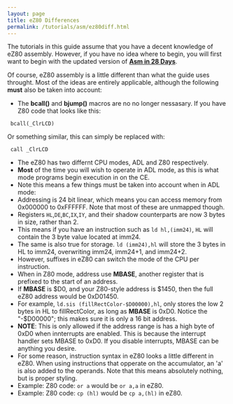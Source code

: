 ```yaml
---
layout: page
title: eZ80 Differences
permalink: /tutorials/asm/ez80diff.html
---
```


The tutorials in this guide assume that you have a decent knowledge of eZ80 assembly. However, if you have no idea where to begin, you will first want to begin with the updated version of [**Asm in 28 Days**](http://media.taricorp.net/83pa28d/lesson/toc.html#lessons).

Of course, eZ80 assembly is a little different than what the guide uses throught. Most of the ideas are entirely applicable, although the following **must** also be taken into account:

* The **bcall()** and **bjump()** macros are no no longer nessasary. If you have Z80 code that looks like this:

```
 bcall(_ClrLCD)
```

Or something similar, this can simply be replaced with:

```
 call _ClrLCD
```

* The eZ80 has two differnt CPU modes, ADL and Z80 respectively.
 * **Most** of the time you will wish to operate in ADL mode, as this is what mode programs begin execution in on the CE.
 * Note this means a few things must be taken into account when in ADL mode:
  * Addressing is 24 bit linear, which means you can access memory from 0x000000 to 0xFFFFFF. Note that most of these are unmapped though.
  * Registers ```HL```,```DE```,```BC```,```IX```,```IY```, and their shadow counterparts are now 3 bytes in size, rather than 2.
  * This means if you have an instruction such as ```ld hl,(imm24)```, ```HL``` will contain the 3 byte value located at imm24.
  * The same is also true for storage. ```ld (imm24),hl``` will store the 3 bytes in HL to imm24, overwriting imm24, imm24+1, and imm24+2.
* However, suffixes in eZ80 can switch the mode of the CPU per instruction.
 * When in Z80 mode, address use **MBASE**, another register that is prefixed to the start of an address.
  * If **MBASE** is $D0, and your Z80-style address is $1450, then the full eZ80 address would be 0xD01450.
 * For example, ```ld.sis (fillRectColor-$D00000),hl```, only stores the low 2 bytes in HL to fillRectColor, as long as **MBASE** is 0xD0. Notice the "-$D00000"; this makes sure it is only a 16 bit address.
 * **NOTE**: This is only allowed if the address range is has a high byte of 0xD0 when innterrupts are enabled. This is because the interrupt handler sets MBASE to 0xD0. If you disable interrupts, MBASE can be anything you desire.
* For some reason, instruction syntax in eZ80 looks a little different in eZ80. When using instructions that opperate on the accumulator, an 'a' is also added to the operands. Note that this means absolutely nothing, but is proper styling.
 * Example: Z80 code: ```or a``` would be ```or a,a``` in eZ80.
 * Example: Z80 code: ```cp (hl)``` would be ```cp a,(hl)``` in eZ80.
